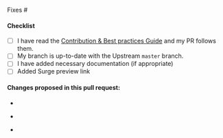 <!-- Add issue number here. If you do not solve the issue entirely, please change the message e.g. "Addresses #IssueNumber -->
Fixes #

#### Checklist

- [ ] I have read the [Contribution & Best practices Guide](https://blog.fossasia.org/open-source-developer-guide-and-best-practices-at-fossasia) and my PR follows them.
- [ ] My branch is up-to-date with the Upstream `master` branch.
- [ ] I have added necessary documentation (if appropriate)
- [ ] Added Surge preview link

#### Changes proposed in this pull request:

<!-- Changes: Add here what changes were made in this issue and if possible provide links. -->
-

<!-- Demo Link: Add here the link where you changes can be seen. -->
<!-- Replace "PR_NUMBER" with your pull request number. This link is generated when your PR passes the travis tests.A sample link can look like https://pr-200-fossasia-susper.surge.sh 

[View Proposed Changes live](https://pr-PR_NUMBER-fossasia-susper.surge.sh) -->

-

<!-- Screenshots for the change: Add here the screenshot of the fix. -->
-
